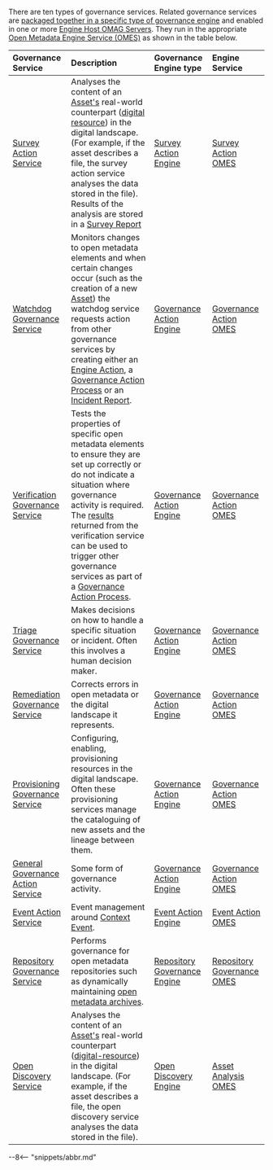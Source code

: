 <!-- SPDX-License-Identifier: CC-BY-4.0 -->
<!-- Copyright Contributors to the ODPi Egeria project. -->


There are ten types of governance services.  Related governance services are [packaged together in a specific type of governance engine](/concepts/governance-engine-definition) and enabled in one or more [Engine Host OMAG Servers](/concepts/engine-host).  They run in the appropriate [Open Metadata Engine Service (OMES)](/services/omes) as shown in the table below.

| Governance Service                                                                           | Description                                                                                                                                                                                                                                                                                                                                                                                   | Governance Engine type                                                 | Engine Service                                                              |
|:---------------------------------------------------------------------------------------------|:----------------------------------------------------------------------------------------------------------------------------------------------------------------------------------------------------------------------------------------------------------------------------------------------------------------------------------------------------------------------------------------------|:-----------------------------------------------------------------------|:----------------------------------------------------------------------------| 
| [Survey Action Service](/guides/developer/survey-action-services/overview)                   | Analyses the content of an [Asset's](/concepts/asset) real-world counterpart ([digital resource](/concepts/digital-resource)) in the digital landscape. (For example, if the asset describes a file, the survey action service analyses the data stored in the file). Results of the analysis are stored in a [Survey Report](/concepts/survey-report)                                        | [Survey Action Engine](/concepts/survey-action-engine)                 | [Survey Action OMES](/services/omes/survey-action/overview)                 |
| [Watchdog Governance Service](/guides/developer/governance-action-services/overview)         | Monitors changes to open metadata elements and when certain changes occur (such as the creation of a new [Asset](/concepts/asset)) the watchdog service requests action from other governance services by creating either an [Engine Action](/concepts/engine-action), a [Governance Action Process](/concepts/governance-action-process) or an [Incident Report](/concepts/incident-report). | [Governance Action Engine](/concepts/governance-action-engine)         | [Governance Action OMES](/services/omes/governance-action/overview)         |
| [Verification Governance Service](/guides/developer/governance-action-services/overview)     | Tests the properties of specific open metadata elements to ensure they are set up correctly or do not indicate a situation where governance activity is required.  The [results](/concepts/guard) returned from the verification service can be used to trigger other governance services as part of a [Governance Action Process](/concepts/governance-action-process).                      | [Governance Action Engine](/concepts/governance-action-engine)         | [Governance Action OMES](/services/omes/governance-action/overview)         |
| [Triage Governance Service](/guides/developer/governance-action-services/overview)           | Makes decisions on how to handle a specific situation or incident.  Often this involves a human decision maker.                                                                                                                                                                                                                                                                               | [Governance Action Engine](/concepts/governance-action-engine)         | [Governance Action OMES](/services/omes/governance-action/overview)         |
| [Remediation Governance Service](/guides/developer/governance-action-services/overview)      | Corrects errors in open metadata or the digital landscape it represents.                                                                                                                                                                                                                                                                                                                      | [Governance Action Engine](/concepts/governance-action-engine)         | [Governance Action OMES](/services/omes/governance-action/overview)         |
| [Provisioning Governance Service](/guides/developer/governance-action-services/overview)     | Configuring, enabling, provisioning resources in the digital landscape.  Often these provisioning services manage the cataloguing of new assets and the lineage between them.                                                                                                                                                                                                                 | [Governance Action Engine](/concepts/governance-action-engine)         | [Governance Action OMES](/services/omes/governance-action/overview)         |
| [General Governance Action Service](/guides/developer/governance-action-services/overview)   | Some form of governance activity.                                                                                                                                                                                                                                                                                                                                                             | [Governance Action Engine](/concepts/governance-action-engine)         | [Governance Action OMES](/services/omes/governance-action/overview)         |
| [Event Action Service](/guides/developer/event-action-services/overview)                     | Event management around [Context Event](/concepts/context-event).                                                                                                                                                                                                                                                                                                                             | [Event Action Engine](/concepts/event-action-engine)                   | [Event Action OMES](/services/omes/event-action/overview)                   |
| [Repository Governance Service](/guides/developer/repository-governance-services/overview)   | Performs governance for open metadata repositories such as dynamically maintaining [open metadata archives](/concepts/open-metadata-archive).                                                                                                                                                                                                                                                 | [Repository Governance Engine](/concepts/repository-governance-engine) | [Repository Governance OMES](/services/omes/repository-governance/overview) |
| [Open Discovery Service](/guides/developer/open-discovery-services/overview)                 | Analyses the content of an [Asset's](/concepts/asset) real-world counterpart ([digital-resource](/concepts/digital-resource)) in the digital landscape. (For example, if the asset describes a file, the open discovery service analyses the data stored in the file).                                                                                                                        | [Open Discovery Engine](/concepts/open-discovery-engine)               | [Asset Analysis OMES](/services/omes/asset-analysis/overview)               |


--8<-- "snippets/abbr.md"